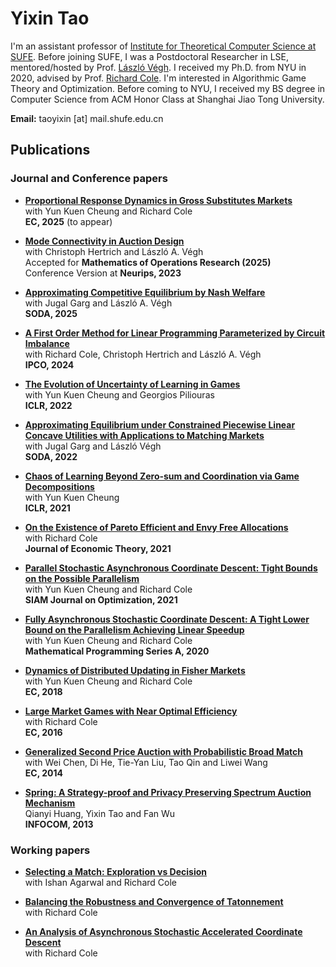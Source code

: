 ---
---

# Yixin Tao


  <!-- ![image-title-here](doc/info/cheng_19_NYU.jpg){: .align-right width="200"} -->

  I'm an assistant professor of [Institute for Theoretical Computer Science at SUFE](https://itcs.sufe.edu.cn/). Before joining SUFE, I was a Postdoctoral Researcher in LSE, mentored/hosted by Prof. [László Végh](https://personal.lse.ac.uk/veghl/). 
  I received my Ph.D. from NYU in 2020, advised by Prof. [Richard Cole](https://cs.nyu.edu/cole/).
  I'm interested in Algorithmic Game Theory and Optimization.
  Before coming to NYU, I received my BS degree in Computer Science from ACM Honor Class at Shanghai Jiao Tong University. 
  
  **Email:** taoyixin [at] mail.shufe.edu.cn





## Publications

### Journal and Conference papers

* **[Proportional Response Dynamics in Gross Substitutes Markets](https://arxiv.org/abs/2506.02852)**      
  with Yun Kuen Cheung and Richard Cole    
  **EC, 2025** (to appear)

* **[Mode Connectivity in Auction Design](https://arxiv.org/abs/2305.11005)**               
  with Christoph Hertrich and László A. Végh    
  Accepted for **Mathematics of Operations Research (2025)**   
  Conference Version at **Neurips, 2023**
  
* **[Approximating Competitive Equilibrium by Nash Welfare](https://arxiv.org/abs/2402.09994)**      
  with Jugal Garg and László A. Végh    
  **SODA, 2025** 

* **[A First Order Method for Linear Programming Parameterized by Circuit Imbalance](https://arxiv.org/abs/2311.01959)**               
  with Richard Cole, Christoph Hertrich and László A. Végh       
  **IPCO, 2024** 

* **[The Evolution of Uncertainty of Learning in Games](https://openreview.net/pdf?id=Fza94Y8VS4a)**       
  with Yun Kuen Cheung and Georgios Piliouras     
  **ICLR, 2022**

* **[Approximating Equilibrium under Constrained Piecewise Linear Concave Utilities with Applications to Matching Markets](https://arxiv.org/abs/2107.05700)**                 
  with Jugal Garg and László Végh       
  **SODA, 2022**

* **[Chaos of Learning Beyond Zero-sum and Coordination via Game Decompositions](https://openreview.net/pdf?id=a3wKPZpGtCF)**       
  with Yun Kuen Cheung     
  **ICLR, 2021**
  
* **[On the Existence of Pareto Efficient and Envy Free Allocations](https://www.sciencedirect.com/science/article/pii/S0022053121000247)**     
  with Richard Cole     
  **Journal of Economic Theory, 2021**     
  
* **[Parallel Stochastic Asynchronous Coordinate Descent: Tight Bounds on the Possible Parallelism](https://epubs.siam.org/doi/abs/10.1137/19M129574X)**     
  with Yun Kuen Cheung and Richard Cole    
  **SIAM Journal on Optimization, 2021**    
  
* **[Fully Asynchronous Stochastic Coordinate Descent: A Tight Lower Bound on the Parallelism Achieving Linear Speedup](https://link.springer.com/article/10.1007/s10107-020-01552-8)**        
  with Yun Kuen Cheung and Richard Cole      
  **Mathematical Programming Series A, 2020**      
  
* **[Dynamics of Distributed Updating in Fisher Markets](https://dl.acm.org/doi/10.1145/3219166.3219189)**      
  with Yun Kuen Cheung and Richard Cole      
  **EC, 2018**       
  
* **[Large Market Games with Near Optimal Efficiency](https://dl.acm.org/doi/10.1145/2940716.2940720)**      
  with Richard Cole       
  **EC, 2016**      
  
* **[Generalized Second Price Auction with Probabilistic Broad Match](https://dl.acm.org/doi/10.1145/2600057.2602828)**       
  with Wei Chen, Di He, Tie-Yan Liu, Tao Qin and Liwei Wang       
  **EC, 2014**    
  
* **[Spring: A Strategy-proof and Privacy Preserving Spectrum Auction Mechanism](https://ieeexplore.ieee.org/document/6566870)**     
  Qianyi Huang, Yixin Tao and Fan Wu     
  **INFOCOM, 2013**    

### Working papers


* **[Selecting a Match: Exploration vs Decision](https://arxiv.org/abs/2106.08033)**               
  with Ishan Agarwal and Richard Cole 

* **[Balancing the Robustness and Convergence of Tatonnement](https://arxiv.org/abs/1908.00844)**       
  with Richard Cole 
  
* **[An Analysis of Asynchronous Stochastic Accelerated Coordinate Descent](https://arxiv.org/abs/1808.05156)**     
  with Richard Cole    
  
<br>


